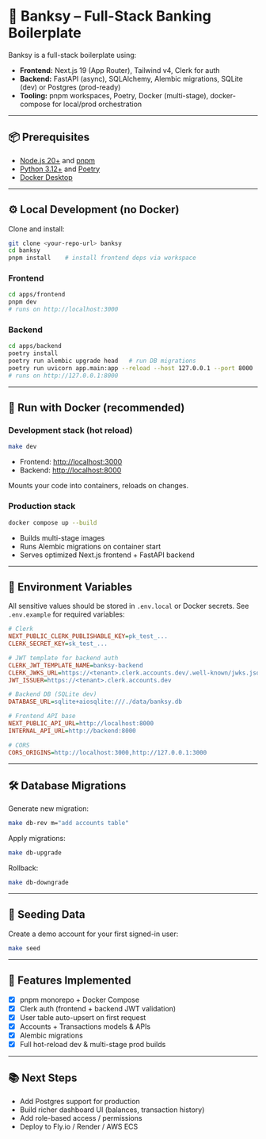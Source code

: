
# 🏦 Banksy – Full-Stack Banking Boilerplate

Banksy is a full-stack boilerplate using:

- **Frontend:** Next.js 19 (App Router), Tailwind v4, Clerk for auth
- **Backend:** FastAPI (async), SQLAlchemy, Alembic migrations, SQLite (dev) or Postgres (prod-ready)
- **Tooling:** pnpm workspaces, Poetry, Docker (multi-stage), docker-compose for local/prod orchestration

---

## 📦 Prerequisites

- [Node.js 20+](https://nodejs.org) and [pnpm](https://pnpm.io/)
- [Python 3.12+](https://www.python.org/) and [Poetry](https://python-poetry.org/)
- [Docker Desktop](https://www.docker.com/products/docker-desktop/)

---

## ⚙️ Local Development (no Docker)

Clone and install:

```bash
git clone <your-repo-url> banksy
cd banksy
pnpm install    # install frontend deps via workspace
````

### Frontend

```bash
cd apps/frontend
pnpm dev
# runs on http://localhost:3000
```

### Backend

```bash
cd apps/backend
poetry install
poetry run alembic upgrade head   # run DB migrations
poetry run uvicorn app.main:app --reload --host 127.0.0.1 --port 8000
# runs on http://127.0.0.1:8000
```

---

## 🐳 Run with Docker (recommended)

### Development stack (hot reload)

```bash
make dev
```

* Frontend: [http://localhost:3000](http://localhost:3000)
* Backend: [http://localhost:8000](http://localhost:8000)

Mounts your code into containers, reloads on changes.

### Production stack

```bash
docker compose up --build
```

* Builds multi-stage images
* Runs Alembic migrations on container start
* Serves optimized Next.js frontend + FastAPI backend

---

## 🔑 Environment Variables

All sensitive values should be stored in `.env.local` or Docker secrets.
See `.env.example` for required variables:

```ini
# Clerk
NEXT_PUBLIC_CLERK_PUBLISHABLE_KEY=pk_test_...
CLERK_SECRET_KEY=sk_test_...

# JWT template for backend auth
CLERK_JWT_TEMPLATE_NAME=banksy-backend
CLERK_JWKS_URL=https://<tenant>.clerk.accounts.dev/.well-known/jwks.json
JWT_ISSUER=https://<tenant>.clerk.accounts.dev

# Backend DB (SQLite dev)
DATABASE_URL=sqlite+aiosqlite:///./data/banksy.db

# Frontend API base
NEXT_PUBLIC_API_URL=http://localhost:8000
INTERNAL_API_URL=http://backend:8000

# CORS
CORS_ORIGINS=http://localhost:3000,http://127.0.0.1:3000
```

---

## 🛠️ Database Migrations

Generate new migration:

```bash
make db-rev m="add accounts table"
```

Apply migrations:

```bash
make db-upgrade
```

Rollback:

```bash
make db-downgrade
```

---

## 🌱 Seeding Data

Create a demo account for your first signed-in user:

```bash
make seed
```

---

## 🚀 Features Implemented

* [x] pnpm monorepo + Docker Compose
* [x] Clerk auth (frontend + backend JWT validation)
* [x] User table auto-upsert on first request
* [x] Accounts + Transactions models & APIs
* [x] Alembic migrations
* [x] Full hot-reload dev & multi-stage prod builds

---

## 📚 Next Steps

* Add Postgres support for production
* Build richer dashboard UI (balances, transaction history)
* Add role-based access / permissions
* Deploy to Fly.io / Render / AWS ECS

